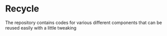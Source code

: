 # Recycle
The repository contains codes for various different components that can be reused easily with a little tweaking
